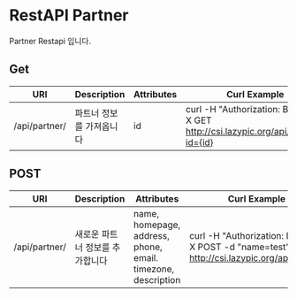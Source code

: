 # RestAPI Partner
Partner Restapi 입니다.

## Get
| URI | Description | Attributes | Curl Example |
| --- | --- | --- | --- |
|/api/partner/|파트너 정보를 가져옵니다|id|curl -H "Authorization: Basic <TOKEN>" -X GET http://csi.lazypic.org/api/partner?id={id}

## POST
| URI | Description | Attributes | Curl Example |
| --- | --- | --- | --- |
|/api/partner/|새로운 파트너 정보를 추가합니다|name, homepage, address, phone, email. timezone, description|curl -H "Authorization: Basic <TOKEN>" -X POST -d "name=test" http://csi.lazypic.org/api/partner
